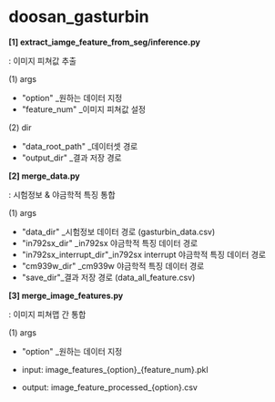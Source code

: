 # doosan_gasturbin

<b> [1] extract_iamge_feature_from_seg/inference.py </b>

: 이미지 피쳐값 추출

(1) args
  - "option" _원하는 데이터 지정
  - "feature_num" _이미지 피쳐값 설정
    
(2) dir
  - "data_root_path" _데이터셋 경로
  - "output_dir" _결과 저장 경로

<b> [2] merge_data.py </b>

: 시험정보 & 야금학적 특징 통합

(1) args
  - "data_dir" _시험정보 데이터 경로 (gasturbin_data.csv)
  - "in792sx_dir" _in792sx 야금학적 특징 데이터 경로
  - "in792sx_interrupt_dir"_in792sx interrupt 야금학적 특징 데이터 경로
  - "cm939w_dir" _cm939w 야금학적 특징 데이터 경로 
  - "save_dir"_결과 저장 경로 (data_all_feature.csv)
    
<b> [3] merge_image_features.py </b>

: 이미지 피쳐맵 간 통합
 
(1) args
  - "option" _원하는 데이터 지정

- input: image_features_{option}_{feature_num}.pkl
- output: image_feature_processed_{option}.csv


